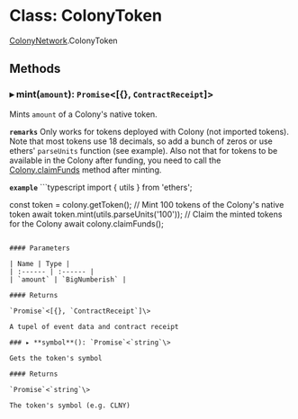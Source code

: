 # Class: ColonyToken

[ColonyNetwork](../modules/ColonyNetwork.md).ColonyToken

## Methods

### ▸ **mint**(`amount`): `Promise`<[{}, `ContractReceipt`]\>

Mints `amount` of a Colony's native token.

**`remarks`** Only works for tokens deployed with Colony (not imported tokens). Note that most tokens use 18 decimals, so add a bunch of zeros or use ethers' `parseUnits` function (see example). Also not that for tokens to be available in the Colony after funding, you need to call the [Colony.claimFunds](ColonyNetwork.Colony.md#claimfunds) method after minting.

**`example`** ```typescript
import { utils } from 'ethers';

const token = colony.getToken();
// Mint 100 tokens of the Colony's native token
await token.mint(utils.parseUnits('100'));
// Claim the minted tokens for the Colony
await colony.claimFunds();
```

#### Parameters

| Name | Type |
| :------ | :------ |
| `amount` | `BigNumberish` |

#### Returns

`Promise`<[{}, `ContractReceipt`]\>

A tupel of event data and contract receipt

### ▸ **symbol**(): `Promise`<`string`\>

Gets the token's symbol

#### Returns

`Promise`<`string`\>

The token's symbol (e.g. CLNY)
